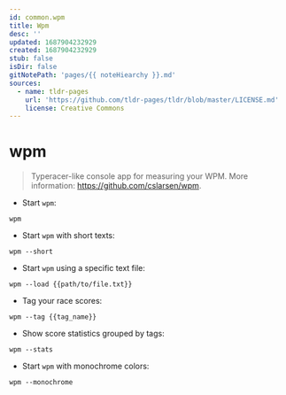 ```yaml
---
id: common.wpm
title: Wpm
desc: ''
updated: 1687904232929
created: 1687904232929
stub: false
isDir: false
gitNotePath: 'pages/{{ noteHiearchy }}.md'
sources:
  - name: tldr-pages
    url: 'https://github.com/tldr-pages/tldr/blob/master/LICENSE.md'
    license: Creative Commons
---
```

# wpm

> Typeracer-like console app for measuring your WPM.
> More information: <https://github.com/cslarsen/wpm>.

- Start `wpm`:

`wpm`

- Start `wpm` with short texts:

`wpm --short`

- Start `wpm` using a specific text file:

`wpm --load {{path/to/file.txt}}`

- Tag your race scores:

`wpm --tag {{tag_name}}`

- Show score statistics grouped by tags:

`wpm --stats`

- Start `wpm` with monochrome colors:

`wpm --monochrome`

